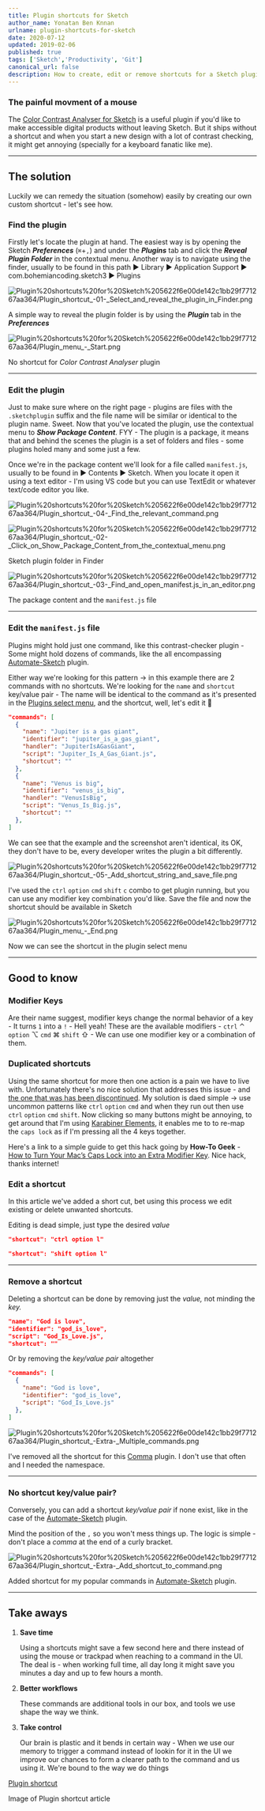 ```yaml
---
title: Plugin shortcuts for Sketch
author_name: Yonatan Ben Knnan
urlname: plugin-shortcuts-for-sketch
date: 2020-07-12
updated: 2019-02-06
published: true
tags: ['Sketch','Productivity', 'Git']
canonical_url: false
description: How to create, edit or remove shortcuts for a Sketch plugin
---
```


<!-- **Create edit, or remove shortcuts for a Sketch plugin.**

---

- [The solution](#the-solution)
  - [Find the plugin](#find-the-plugin)
  - [Edit the plugin](#edit-the-plugin)
  - [Edit the `manifest.js` file](#edit-the-manifestjs-file)
- [Good to know](#good-to-know)
  - [Modifier Keys](#modifier-keys)
  - [Duplicated shortcuts](#duplicated-shortcuts)
  - [Edit a shortcut](#edit-a-shortcut)
  - [Remove a shortcut](#remove-a-shortcut)
  - [No shortcut key/value pair?](#no-shortcut-keyvalue-pair)
- [Take aways](#take-aways)

--- -->

### The painful movment of a mouse

The [Color Contrast Analyser for Sketch](https://github.com/getflourish/Sketch-Color-Contrast-Analyser) is a useful plugin if you'd like to make accessible digital products without leaving Sketch. But it ships without a shortcut and when you start a new design with a lot of contrast checking, it might get annoying (specially for a keyboard fanatic like me). 

---

## The solution

Luckily we can remedy the situation (somehow) easily by creating our own custom shortcut - let's see how. 

### Find the plugin

Firstly let's locate the plugin at hand. The easiest way is by opening the Sketch ***Preferences*** (`⌘`+`,`) and under the ***Plugins*** tab and click the ***Reveal Plugin Folder*** in the contextual menu. Another way is to navigate using the finder, usually to be found in this path ► Library  ► Application Support  ► com.bohemiancoding.sketch3 ► Plugins

![Plugin%20shortcuts%20for%20Sketch%205622f6e00de142c1bb29f771267aa364/Plugin_shortcut_-_01_-_Select_and_reveal_the_plugin_in_Finder.png](./images/plugin-shortcuts-for-sketch/Plugin_shortcut_-_01_-_Select_and_reveal_the_plugin_in_Finder.png)

A simple way to reveal the plugin folder is by using the ***Plugin*** tab in the ***Preferences*** 

![Plugin%20shortcuts%20for%20Sketch%205622f6e00de142c1bb29f771267aa364/Plugin_menu_-_Start.png](./images/plugin-shortcuts-for-sketch/plugin_menu_-_Start.png)

No shortcut for *Color Contrast Analyser* plugin

---

### Edit the plugin

Just to make sure where on the right page - plugins are files with the `.sketchplugin` suffix and the file name will be similar or identical to the plugin name. Sweet. Now that you've located the plugin, use the contextual menu to ***Show Package Content***. FYY - The plugin is a package, it means that and behind the scenes the plugin is a set of folders and files - some plugins holed many and some just a few. 

Once we're in the package content we'll look for a file called `manifest.js`, usually to be found in ► Contents ► Sketch.  When you locate it open it using a text editor - I'm using VS code but you can use TextEdit or whatever text/code editor you like.

![Plugin%20shortcuts%20for%20Sketch%205622f6e00de142c1bb29f771267aa364/Plugin_shortcut_-_04_-_Find_the_relevant_command.png](./images/plugin-shortcuts-for-sketch/Plugin_shortcut_-_04_-_Find_the_relevant_command.png)

![Plugin%20shortcuts%20for%20Sketch%205622f6e00de142c1bb29f771267aa364/Plugin_shortcut_-_02_-_Click_on_Show_Package_Content_from_the_contextual_menu.png](./images/plugin-shortcuts-for-sketch/Plugin_shortcut_-_02_-_Click_on_Show_Package_Content_from_the_contextual_menu.png)

Sketch plugin folder in Finder

![Plugin%20shortcuts%20for%20Sketch%205622f6e00de142c1bb29f771267aa364/Plugin_shortcut_-_03_-_Find_and_open_manifest.js_in_an_editor.png](./images/plugin-shortcuts-for-sketch/Plugin_shortcut_-_03_-_Find_and_open_manifest.js_in_an_editor.png)

The package content and the `manifest.js` file

---

### Edit the `manifest.js` file

Plugins might hold just one command, like this contrast-checker plugin - Some might hold dozens of commands, like the all encompassing [Automate-Sketch](https://github.com/Ashung/Automate-Sketch) plugin. 

Either way we're looking for this pattern → in this example there are 2 commands with no shortcuts. We're looking for  the `name` and `shortcut` key/value pair - The name will be identical to the command as it's presented in the [Plugins select menu](https://www.notion.so/yonatankof/Plugin-shortcuts-for-Sketch-81689b34a9814b4492afb1059e96b638#11a25485adbe49caad3bdf4a011e5891), and the shortcut, well, let's edit it 💪

```json
"commands": [
  {
    "name": "Jupiter is a gas giant",
    "identifier": "jupiter_is_a_gas_giant",
    "handler": "JupiterIsAGasGiant",
    "script": "Jupiter_Is_A_Gas_Giant.js",
    "shortcut": ""
  },
  {
    "name": "Venus is big",
    "identifier": "venus_is_big",
    "handler": "VenusIsBig",
    "script": "Venus_Is_Big.js",
    "shortcut": ""
  },
]
```

We can see that the example and the screenshot aren't identical, its OK, they don't have to be, every developer writes the plugin a bit differently. 

![Plugin%20shortcuts%20for%20Sketch%205622f6e00de142c1bb29f771267aa364/Plugin_shortcut_-_05_-_Add_shortcut_string_and_save_file.png](./images/plugin-shortcuts-for-sketch/Plugin_shortcut_-_05_-_Add_shortcut_string_and_save_file.png)

I've used the `ctrl` `option` `cmd` `shift` `c` combo to get plugin running, but you can use any modifier key combination you'd like. Save the file and now the shortcut should be available in Sketch

![Plugin%20shortcuts%20for%20Sketch%205622f6e00de142c1bb29f771267aa364/Plugin_menu_-_End.png](./images/plugin-shortcuts-for-sketch/Plugin_menu_-_End.png)

Now we can see the shortcut in the plugin select menu

---

## Good to know

### Modifier Keys

Are their name suggest, modifier keys change the normal behavior of a key - It turns `1` into a `!` - Hell yeah! These are the available modifiers - `ctrl` ⌃  `option` ⌥ `cmd` ⌘ `shift` ⇧ - We can use one modifier key or a combination of them. 

### Duplicated shortcuts

Using the same shortcut for more then one action is a pain we have to live with. Unfortunately there's no nice solution that addresses this issue - and [the one that was has been discontinued](https://github.com/exevil/Keys-For-Sketch). My solution is daed simple → use uncommon patterns like `ctrl` `option` `cmd` and when they run out then use `ctrl` `option` `cmd` `shift`. Now clicking so many buttons might be annoying, to get around that I'm using [Karabiner Elements](https://karabiner-elements.pqrs.org/), it enables me to to re-map the `caps lock` as if I'm pressing all the 4 keys together. 

Here's a link to a simple guide to get this hack going by **How-To Geek** - [How to Turn Your Mac’s Caps Lock into an Extra Modifier Key](https://www.howtogeek.com/409904/how-to-turn-your-mac%E2%80%99s-caps-lock-into-an-extra-modifier-key/). Nice hack, thanks internet!

### Edit a shortcut

In this article we've added a short cut, bet using this process we edit existing or delete unwanted shortcuts.

Editing is dead simple, just type the desired *value*

```json
"shortcut": "ctrl option l"
```

```json
"shortcut": "shift option l"
```

---

### Remove a shortcut

Deleting a shortcut can be done by removing just the *value,* not minding the *key.*

```json
"name": "God is love",
"identifier": "god_is_love",
"script": "God_Is_Love.js",
"shortcut": ""
```

Or by removing the *key/value pair* altogether

```json
"commands": [
  {
    "name": "God is love",
    "identifier": "god_is_love",
    "script": "God_Is_Love.js"
  },
]
```

![Plugin%20shortcuts%20for%20Sketch%205622f6e00de142c1bb29f771267aa364/Plugin_shortcut_-_Extra_-_Multiple_commands.png](./images/plugin-shortcuts-for-sketch/Plugin_shortcut_-_Extra_-_Multiple_commands.png)

I've removed all the shortcut for this [Comma](https://github.com/margusholland/Comma) plugin. I don't use that often and I needed the namespace.

---

### No shortcut key/value pair?

Conversely, you can add a shortcut *key/value pair* if none exist, like in the case of the [Automate-Sketch](https://github.com/Ashung/Automate-Sketch) plugin.

Mind the position of the `,` so you won't mess things up. The logic is simple - don't place a *comma* at the end of a curly bracket.

![Plugin%20shortcuts%20for%20Sketch%205622f6e00de142c1bb29f771267aa364/Plugin_shortcut_-_Extra_-_Add_shortcut_to_command.png](./images/plugin-shortcuts-for-sketch/Plugin_shortcut_-_Extra_-_Add_shortcut_to_command.png)

Added shortcut for my popular commands in [Automate-Sketch](https://github.com/Ashung/Automate-Sketch) plugin.

---

## Take aways

1. **Save time**

    Using a shortcuts might save a few second here and there instead of using the mouse or trackpad when reaching to a command in the UI. The deal is - when working  full time, all day long it might save you minutes a day and up to few hours a month.

2. **Better workflows**

    These commands are additional tools in our box, and tools we use shape the way we think.

3. **Take control** 

    Our brain is plastic and it bends in certain way - When we use our memory to trigger a command instead of lookin for it in the UI we improve our chances to form a clearer path to the command and us using it. We're bound to the way we do things 

[Plugin shortcut](https://www.dropbox.com/sh/jazknpgufb6qwhi/AAAkpsBW2WzzC93QJ-YrtU8ya?dl=0)

Image of Plugin shortcut article